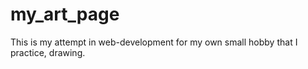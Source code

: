 # my_art_page

This is my attempt in web-development for my own small hobby that I practice, drawing.
